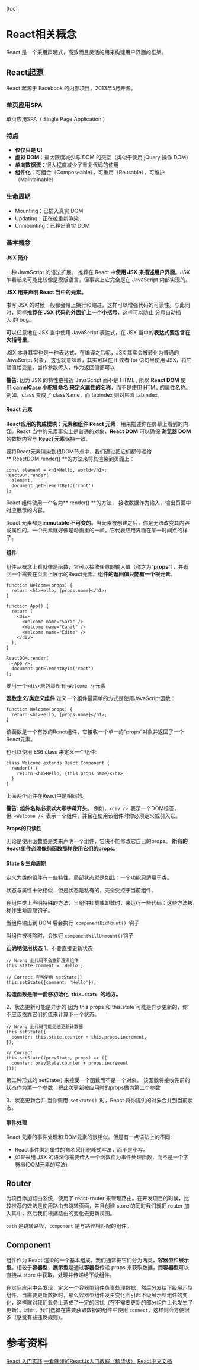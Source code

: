 [toc]
# React相关概念
React 是一个采用声明式，高效而且灵活的用来构建用户界面的框架。

## React起源
React 起源于 Facebook 的内部项目，2013年5月开源。

### 单页应用SPA
单页应用SPA（ Single Page Application ）

### 特点
>
 + **仅仅只是 UI**
 + **虚拟 DOM**：最大限度减少与 DOM 的交互（类似于使用 jQuery 操作 DOM）
 + **单向数据流**：很大程度减少了重复代码的使用
 + **组件化**：可组合（Composeable），可重用（Reusable），可维护（Maintainable）
 
### 生命周期
> 
 + Mounting：已插入真实 DOM
 + Updating：正在被重新渲染
 + Unmounting：已移出真实 DOM

### 基本概念

#### JSX 简介
一种 JavaScript 的语法扩展。 推荐在 React 中**使用 JSX 来描述用户界面**。JSX 乍看起来可能比较像是模版语言，但事实上它完全是在 JavaScript 内部实现的。

**JSX 用来声明 React 当中的元素。**

书写 JSX 的时候一般都会带上换行和缩进，这样可以增强代码的可读性。与此同时，同样**推荐在 JSX 代码的外面扩上一个小括号**，这样可以防止 分号自动插入 的 bug。

可以任意地在 JSX 当中使用 JavaScript 表达式，在 JSX 当中的**表达式要包含在大括号里**。

JSX 本身其实也是一种表达式，在编译之后呢，JSX 其实会被转化为普通的 JavaScript 对象，
这也就意味着，其实可以在 if 或者 for 语句里使用 JSX，将它赋值给变量，当作参数传入，作为返回值都可以

>
**警告:**
因为 JSX 的特性更接近 JavaScript 而不是 HTML , 所以 **React DOM** 使用 **camelCase 小驼峰命名 来定义属性的名称**，而不是使用 HTML 的属性名称。
例如，class 变成了 className，而 tabindex 则对应着 tabIndex。

#### React 元素

**React应用的构成模块：元素和组件**
**React 元素**：用来描述你在屏幕上看到的内容。React 当中的元素事实上是普通的对象，**React DOM** 可以确保 **浏览器 DOM** 的数据内容与 **React 元素**保持一致。

要将React元素渲染到根DOM节点中，我们通过把它们都传递给** ReactDOM.render() **的方法来将其渲染到页面上：
```
const element = <h1>Hello, world</h1>;
ReactDOM.render(
  element,
  document.getElementById('root')
);
```

React 组件使用一个名为** render() **的方法， 接收数据作为输入，输出页面中对应展示的内容。 

React 元素都是**immutable 不可变的**。当元素被创建之后，你是无法改变其内容或属性的。一个元素就好像是动画里的一帧，它代表应用界面在某一时间点的样子。

#### 组件

组件从概念上看就像是函数，它可以接收任意的输入值（称之为“**props**”），并返回一个需要在页面上展示的React元素。**组件的返回值只能有一个根元素**。
```
function Welcome(props) {
  return <h1>Hello, {props.name}</h1>;
}

function App() {
  return (
    <div>
      <Welcome name="Sara" />
      <Welcome name="Cahal" />
      <Welcome name="Edite" />
    </div>
  );
}

ReactDOM.render(
  <App />,
  document.getElementById('root')
);
```
要用一个`<div>`来包裹所有`<Welcome />`元素

**函数定义/类定义组件**
定义一个组件最简单的方式是使用JavaScript函数：
```
function Welcome(props) {
  return <h1>Hello, {props.name}</h1>;
}
```
该函数是一个有效的React组件，它接收一个单一的“props”对象并返回了一个React元素。

也可以使用 ES6 class 来定义一个组件:
```
class Welcome extends React.Component {
  render() {
    return <h1>Hello, {this.props.name}</h1>;
  }
}
```
上面两个组件在React中是相同的。

>
**警告:**
**组件名称必须以大写字母开头**。
例如，`<div /> `表示一个DOM标签，但` <Welcome /> `表示一个组件，并且在使用该组件时你必须定义或引入它。

**Props的只读性**

无论是使用函数或是类来声明一个组件，它决不能修改它自己的props。
**所有的React组件必须像纯函数那样使用它们的props。**

#### State & 生命周期

定义为类的组件有一些特性。局部状态就是如此：一个功能只适用于类。

状态与属性十分相似，但是状态是私有的，完全受控于当前组件。

在组件类上声明特殊的方法，当组件挂载或卸载时，来运行一些代码：这些方法被称作生命周期钩子。

当组件输出到 DOM 后会执行` componentDidMount() `钩子

当组件被移除时，会执行 `componentWillUnmount()`钩子

**正确地使用状态**
1、不要直接更新状态
```
// Wrong 此代码不会重新渲染组件
this.state.comment = 'Hello';

// Correct 应当使用 setState()
this.setState({comment: 'Hello'});
```
**构造函数是唯一能够初始化` this.state `的地方。**

2、状态更新可能是异步的
因为 this.props 和 this.state 可能是异步更新的，你不应该依靠它们的值来计算下一个状态。
```
// Wrong 此代码可能无法更新计数器
this.setState({
  counter: this.state.counter + this.props.increment,
});

// Correct
this.setState((prevState, props) => ({
  counter: prevState.counter + props.increment
}));
```
第二种形式的 setState() 来接受一个函数而不是一个对象。 该函数将接收先前的状态作为第一个参数，将此次更新被应用时的props做为第二个参数

3、状态更新合并
当你调用` setState() `时，React 将你提供的对象合并到当前状态。

#### 事件处理

React 元素的事件处理和 DOM元素的很相似。但是有一点语法上的不同:

* React事件绑定属性的命名采用驼峰式写法，而不是小写。
* 如果采用 JSX 的语法你需要传入一个函数作为事件处理函数，而不是一个字符串(DOM元素的写法)


## Router

为项目添加路由系统，使用了 react-router 来管理路由。在开发项目的时候，比较推荐的做法是使用路由去跳转页面，并且创建 store 的同时我们就把 router 加入其中，然后我们根据路由的变化去更新视图。

`path` 是跳转路径，`component` 是与路径相匹配的组件。

## Component

组件作为 React 渲染的一个基本组成，我们通常把它们分为两类，**容器型**和**展示型**。相较于**容器型**，**展示型**是通过**容器型**传递 props 来获取数据，而**容器型**可以直接从 store 中获取，处理并传递给下级组件。

在实际应用中会发现，定义一个容器型组件负责处理数据，然后分发给下级展示型组件，当需要更新数据时，那么容器型组件发生变化会引起下级展示型组件的变化，这样就对我们业务上造成了一定的困扰（在不需要更新的部分组件上也发生了更新）。因此，我们选择在需要获取数据的组件中使用 `connect`，这样则会方便很多（感觉有些违反规则）。



# 参考资料
[React 入门实践](https://segmentfault.com/a/1190000004570818)
[一看就懂的ReactJs入门教程（精华版）](http://www.cocoachina.com/webapp/20150721/12692.html)
[React中文文档](https://doc.react-china.org/)



